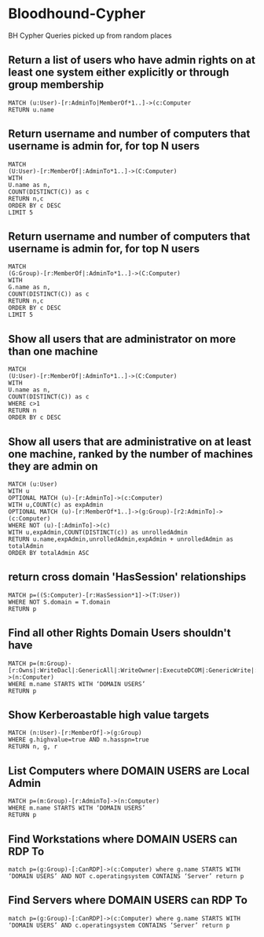 # Bloodhound-Cypher
BH Cypher Queries picked up from random places


## Return a list of users who have admin rights on at least one system either explicitly or through group membership

```
MATCH (u:User)-[r:AdminTo|MemberOf*1..]->(c:Computer
RETURN u.name
```

## Return username and number of computers that username is admin for, for top N users

```
MATCH 
(U:User)-[r:MemberOf|:AdminTo*1..]->(C:Computer)
WITH
U.name as n,
COUNT(DISTINCT(C)) as c 
RETURN n,c
ORDER BY c DESC
LIMIT 5
```

## Return username and number of computers that username is admin for, for top N users

```
MATCH 
(G:Group)-[r:MemberOf|:AdminTo*1..]->(C:Computer)
WITH
G.name as n,
COUNT(DISTINCT(C)) as c 
RETURN n,c
ORDER BY c DESC
LIMIT 5
```

## Show all users that are administrator on more than one machine

```
MATCH 
(U:User)-[r:MemberOf|:AdminTo*1..]->(C:Computer)
WITH
U.name as n,
COUNT(DISTINCT(C)) as c 
WHERE c>1
RETURN n
ORDER BY c DESC
```

## Show all users that are administrative on at least one machine, ranked by the number of machines they are admin on

```
MATCH (u:User)
WITH u
OPTIONAL MATCH (u)-[r:AdminTo]->(c:Computer)
WITH u,COUNT(c) as expAdmin
OPTIONAL MATCH (u)-[r:MemberOf*1..]->(g:Group)-[r2:AdminTo]->(c:Computer)
WHERE NOT (u)-[:AdminTo]->(c)
WITH u,expAdmin,COUNT(DISTINCT(c)) as unrolledAdmin
RETURN u.name,expAdmin,unrolledAdmin,expAdmin + unrolledAdmin as totalAdmin
ORDER BY totalAdmin ASC
```

## return cross domain 'HasSession' relationships

```
MATCH p=((S:Computer)-[r:HasSession*1]->(T:User)) 
WHERE NOT S.domain = T.domain
RETURN p
```

## Find all other Rights Domain Users shouldn't have

```
MATCH p=(m:Group)-[r:Owns|:WriteDacl|:GenericAll|:WriteOwner|:ExecuteDCOM|:GenericWrite|:AllowedToDelegate|:ForceChangePassword]->(n:Computer) 
WHERE m.name STARTS WITH ‘DOMAIN USERS’ 
RETURN p
```

## Show Kerberoastable high value targets

```
MATCH (n:User)-[r:MemberOf]->(g:Group) 
WHERE g.highvalue=true AND n.hasspn=true 
RETURN n, g, r
```

## List Computers where DOMAIN USERS are Local Admin

```
MATCH p=(m:Group)-[r:AdminTo]->(n:Computer) 
WHERE m.name STARTS WITH ‘DOMAIN USERS’ 
RETURN p
```

## Find Workstations where DOMAIN USERS can RDP To

```
match p=(g:Group)-[:CanRDP]->(c:Computer) where g.name STARTS WITH ‘DOMAIN USERS’ AND NOT c.operatingsystem CONTAINS ‘Server’ return p
```

## Find Servers where DOMAIN USERS can RDP To

```
match p=(g:Group)-[:CanRDP]->(c:Computer) where g.name STARTS WITH ‘DOMAIN USERS’ AND c.operatingsystem CONTAINS ‘Server’ return p
```
